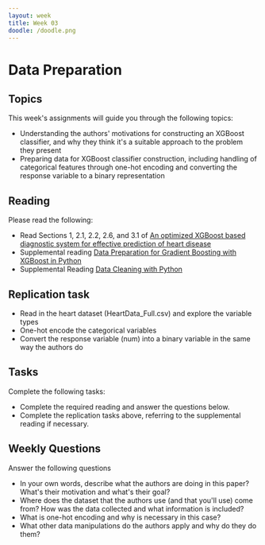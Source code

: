```yaml
---
layout: week
title: Week 03
doodle: /doodle.png
---
```


# Data Preparation

## Topics

This week's assignments will guide you through the following topics:

* Understanding the authors' motivations for constructing an XGBoost classifier, and why they think it's a suitable approach to the problem they present
* Preparing data for XGBoost classifier construction, including handling of categorical features through one-hot encoding and converting the response variable to a binary representation

## Reading

Please read the following:

* Read Sections 1, 2.1, 2.2, 2.6, and 3.1 of [An optimized XGBoost based diagnostic system for effective prediction of heart disease](https://www.sciencedirect.com/science/article/pii/S1319157820304936)
* Supplemental reading [Data Preparation for Gradient Boosting with XGBoost in Python](https://machinelearningmastery.com/data-preparation-gradient-boosting-xgboost-python/)
* Supplemental Reading [Data Cleaning with Python](https://medium.com/bitgrit-data-science-publication/data-cleaning-with-python-f6bc3da64e45)

## Replication task

* Read in the heart dataset (HeartData_Full.csv) and explore the variable types
* One-hot encode the categorical variables
* Convert the response variable (num) into a binary variable in the same way the authors do


## Tasks

Complete the following tasks:

* Complete the required reading and answer the questions below.
* Complete the replication tasks above, referring to the supplemental reading if necessary. 


## Weekly Questions

Answer the following questions

* In your own words, describe what the authors are doing in this paper? What's their motivation and what's their goal?
* Where does the dataset that the authors use (and that you'll use) come from? How was the data collected and what information is included?
* What is one-hot encoding and why is necessary in this case?
* What other data manipulations do the authors apply and why do they do them?
